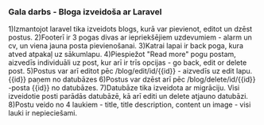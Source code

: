 ### Gala darbs - Bloga izveidoša ar Laravel

1)Izmantojot laravel tika izveidots blogs, kurā var pievienot, editot un dzēst postus.
2)Footerī ir 3 pogas divas ar iepriekšējiem uzdevumiem - alarm un cv, un viena jauna posta pievienošanai.
3)Katrai lapai ir back poga, kura atved atpakaļ uz sākumlapu.
4)Piespiežot "Read more" pogu postam, aizvedīs individuāli uz post, kur arī ir trīs opcijas - go back, edit or delete post.
5)Postus var arī editot pēc /blog/edit/id/{{id}} - aizvedīs uz edit lapu. {{id}} paņem no datubāzes
6)Postus var dzēst arī pēc /blog/delete/id/{{id}} -posta {{id}} no datubāzes.
7)Datubāze tika izveidota ar migrāciju. Visi izveidotie posti parādās datubāzē, kā arī editi un delete atjauno datubāzi.
8)Postu veido no 4 laukiem - title, title description, content un image - visi lauki ir nepieciešami.

